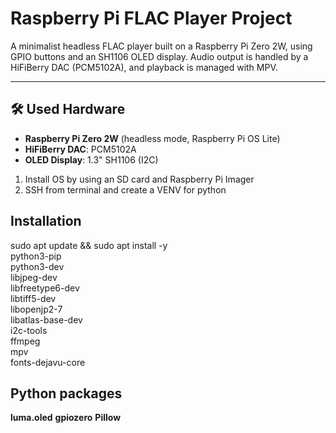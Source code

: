 # Raspberry Pi FLAC Player Project

A minimalist headless FLAC player built on a Raspberry Pi Zero 2W, using GPIO buttons and an SH1106 OLED display. Audio output is handled by a HiFiBerry DAC (PCM5102A), and playback is managed with MPV.

---

## 🛠️ Used Hardware

- **Raspberry Pi Zero 2W** (headless mode, Raspberry Pi OS Lite)
- **HiFiBerry DAC**: PCM5102A
- **OLED Display**: 1.3" SH1106 (I2C)

1. Install OS by using an SD card and Raspberry Pi Imager
2. SSH from terminal and create a VENV for python

## Installation

sudo apt update && sudo apt install -y \
  python3-pip \
  python3-dev \
  libjpeg-dev \
  libfreetype6-dev \
  libtiff5-dev \
  libopenjp2-7 \
  libatlas-base-dev \
  i2c-tools \
  ffmpeg \
  mpv \
  fonts-dejavu-core


## Python packages
**luma.oled**
**gpiozero**
**Pillow**


